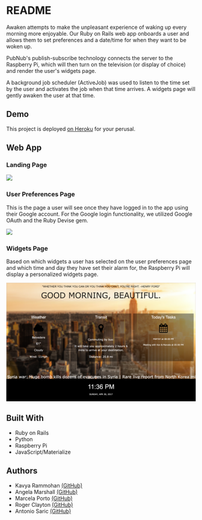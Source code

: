 # README

Awaken attempts to make the unpleasant experience of waking up every morning more enjoyable. Our Ruby on Rails web app onboards a user and allows them to set preferences and a date/time for when they want to be woken up. 

PubNub's publish-subscribe technology connects the server to the Raspberry Pi, which will then turn on the television (or display of choice) and render the user's widgets page. 

A background job scheduler (ActiveJob) was used to listen to the time set by the user and activates the job when that time arrives. A widgets page will gently awaken the user at that time.  

## Demo
This project is deployed [on Heroku](http://awakenapp.herokuapp.com/) for your perusal.

## Web App
### Landing Page

  ![](https://github.com/krammohan/awaken/blob/master/landing-page.png)
  
### User Preferences Page
This is the page a user will see once they have logged in to the app using their Google account. For the Google login functionality, we utilized Google OAuth and the Ruby Devise gem. 

  ![](https://github.com/krammohan/awaken/blob/master/preferences-page.png)
  
### Widgets Page
Based on which widgets a user has selected on the user preferences page and which time and day they have set their alarm for, the Raspberry Pi will display a personalized widgets page.

  ![](https://github.com/krammohan/awaken/blob/master/widgets-page.png)

## Built With
- Ruby on Rails
- Python
- Raspberry Pi
- JavaScript/Materialize

## Authors
- Kavya Rammohan [(GitHub)](https://github.com/krammohan)
- Angela Marshall [(GitHub)](https://github.com/asmarshall)
- Marcela Porto [(GitHub)](https://github.com/marcelaporto)
- Roger Clayton [(GitHub)](https://github.com/radiohegel)
- Antonio Saric [(GitHub)](https://github.com/antoniosaric)
